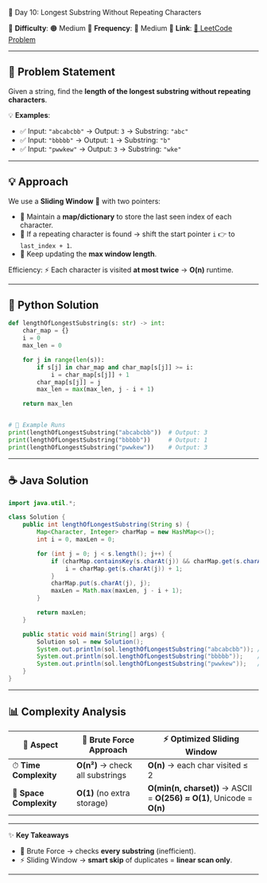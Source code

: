 🌟 Day 10: Longest Substring Without Repeating Characters

📌 **Difficulty**: 🟠 Medium
📌 **Frequency**: 🔄 Medium
📌 **Link**: [🔗 LeetCode Problem](https://leetcode.com/problems/longest-substring-without-repeating-characters/)

---

## 📝 Problem Statement

Given a string, find the **length of the longest substring without repeating characters**.

💡 **Examples**:

* ✅ Input: `"abcabcbb"` → Output: `3` → Substring: `"abc"`
* ✅ Input: `"bbbbb"` → Output: `1` → Substring: `"b"`
* ✅ Input: `"pwwkew"` → Output: `3` → Substring: `"wke"`

---

## 💡 Approach

We use a **Sliding Window** 📏 with two pointers:

* 🔹 Maintain a **map/dictionary** to store the last seen index of each character.
* 🔹 If a repeating character is found → shift the start pointer `i` 👉 to `last_index + 1`.
* 🔹 Keep updating the **max window length**.

Efficiency:
⚡ Each character is visited **at most twice** → **O(n)** runtime.

---

## 🐍 Python Solution

```python
def lengthOfLongestSubstring(s: str) -> int:
    char_map = {}
    i = 0
    max_len = 0

    for j in range(len(s)):
        if s[j] in char_map and char_map[s[j]] >= i:
            i = char_map[s[j]] + 1
        char_map[s[j]] = j
        max_len = max(max_len, j - i + 1)

    return max_len


# 🚀 Example Runs
print(lengthOfLongestSubstring("abcabcbb"))  # Output: 3
print(lengthOfLongestSubstring("bbbbb"))     # Output: 1
print(lengthOfLongestSubstring("pwwkew"))    # Output: 3
```

---

## ☕ Java Solution

```java
import java.util.*;

class Solution {
    public int lengthOfLongestSubstring(String s) {
        Map<Character, Integer> charMap = new HashMap<>();
        int i = 0, maxLen = 0;

        for (int j = 0; j < s.length(); j++) {
            if (charMap.containsKey(s.charAt(j)) && charMap.get(s.charAt(j)) >= i) {
                i = charMap.get(s.charAt(j)) + 1;
            }
            charMap.put(s.charAt(j), j);
            maxLen = Math.max(maxLen, j - i + 1);
        }

        return maxLen;
    }

    public static void main(String[] args) {
        Solution sol = new Solution();
        System.out.println(sol.lengthOfLongestSubstring("abcabcbb")); // 3
        System.out.println(sol.lengthOfLongestSubstring("bbbbb"));    // 1
        System.out.println(sol.lengthOfLongestSubstring("pwwkew"));   // 3
    }
}
```

---

## 📊 Complexity Analysis

| 🔎 Aspect               | 🐌 Brute Force Approach          | ⚡ Optimized Sliding Window                                             |
| ----------------------- | -------------------------------- | ---------------------------------------------------------------------- |
| ⏱ **Time Complexity**   | **O(n²)** → check all substrings | **O(n)** → each char visited ≤ 2                                       |
| 💾 **Space Complexity** | **O(1)** (no extra storage)      | **O(min(n, charset))** → ASCII = **O(256) ≈ O(1)**, Unicode = **O(n)** |

---

✨ **Key Takeaways**

* 🐢 Brute Force → checks **every substring** (inefficient).
* ⚡ Sliding Window → **smart skip** of duplicates = **linear scan only**.

---
